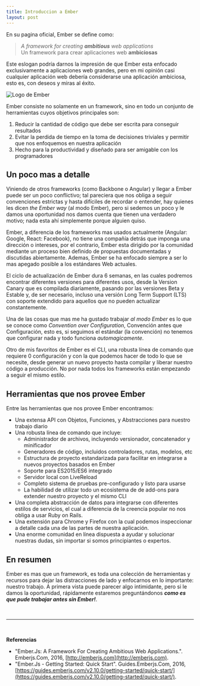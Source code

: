 ```yaml
---
title: Introduccion a Ember
layout: post
---
```


En su pagina oficial, Ember se define como:

> *A framework for creating **ambitious** web applications* <br/>
> Un framework para crear aplicaciones web **ambiciosas**

Este eslogan podría darnos la impresión de que Ember esta enfocado exclusivamente a aplicaciones web grandes, pero en mi opinión casi cualquier aplicación web debería considerarse una aplicación ambiciosa, esto es, con deseos y miras al éxito.

<!--more-->

![Logo de Ember]({{site.url}}{{site.baseurl}}/assets/ember-logo.png)

Ember consiste no solamente en un framework, sino en todo un conjunto de herramientas cuyos objetivos principales son:

1. Reducir la cantidad de código que debe ser escrita para conseguir resultados
1. Evitar la perdida de tiempo en la toma de decisiones triviales y permitir que nos enfoquemos en nuestra aplicación
1. Hecho para la productividad y diseñado para ser amigable con los programadores

## Un poco mas a detalle

Viniendo de otros frameworks (como Backbone o Angular) y llegar a Ember puede ser un poco conflictivo; tal pareciera que nos obliga a seguir convenciones estrictas y hasta difíciles de recordar o entender, hay quienes les dicen *the Ember way* (al modo Ember), pero si sedemos un poco y le damos una oportunidad nos damos cuenta que tienen una verdadero motivo; nada esta ahí simplemente porque alguien quiso.

Ember, a diferencia de los frameworks mas usados actualmente (Angular: Google, React: Facebook), no tiene una compañía detrás que imponga una dirección o intereses, por el contrario, Ember esta dirigido por la comunidad mediante un proceso bien definido de propuestas documentadas y discutidas abiertamente. Ademas, Ember se ha enfocado siempre a ser lo mas apegado posible a los estándares Web actuales.

El ciclo de actualización de Ember dura 6 semanas, en las cuales podremos encontrar diferentes versiones para diferentes usos, desde la Version Canary que es compilada diariamente, pasando por las versiones Beta y Estable y, de ser necesario, incluso una versión Long Term Support (LTS) con soporte extendido para aquellos que no pueden actualizar constantemente.

Una de las cosas que mas me ha gustado trabajar *al modo Ember* es lo que se conoce como *Convention over Configuration*, Convención antes que Configuración, esto es, si seguimos el estándar (la convención) no tenemos que configurar nada y todo funciona *automagicamente*.

Otro de mis favoritos de Ember es el CLI, una robusta línea de comando que requiere 0 configuración y con la que podemos hacer de todo lo que se necesite, desde generar un nuevo proyecto hasta compilar y liberar nuestro código a producción. No por nada todos los frameworks están empezando a seguir el mismo estilo.

## Herramientas que nos provee Ember

Entre las herramientas que nos provee Ember encontramos:

- Una extensa API con Objetos, Funciones, y Abstracciones para nuestro trabajo diario
- Una robusta línea de comando que incluye:
  - Administrador de archivos, incluyendo versionador, concatenador y minificador
  - Generadores de código, incluidos controladores, rutas, modelos, etc
  - Estructura de proyecto estandarizada para facilitar en integrarse a nuevos proyectos basados en Ember
  - Soporte para ES2015/ES6 integrado
  - Servidor local con LiveReload
  - Completo sistema de pruebas pre-configurado y listo para usarse
  - La habilidad de utilizar todo un ecosistema de de add-ons para extender nuestro proyecto y el mismo CLI
- Una completa abstracción de datos para integrarse con diferentes estilos de servicios, el cual a diferencia de la creencia popular no nos obliga a usar Ruby on Rails.
- Una extensión para Chrome y Firefox con la cual podemos inspeccionar a detalle cada una de las partes de nuestra aplicación.
- Una enorme comunidad en línea dispuesta a ayudar y solucionar nuestras dudas, sin importar si somos principiantes o expertos.

## En resumen

Ember es mas que un framework, es toda una colección de herramientas y recursos para dejar las distracciones de lado y enfocarnos en lo importante: nuestro trabajo. A primera vista puede parecer algo intimidante, pero si le damos la oportunidad, rápidamente estaremos preguntándonos _**como es que pude trabajar antes sin Ember!**_.

<br/>

---

<br/>

**Referencias**

- "Ember.Js: A Framework For Creating Ambitious Web Applications.". Emberjs.Com, 2016, [http://emberjs.com](http://emberjs.com).
- "Ember.Js - Getting Started: Quick Start". Guides.Emberjs.Com, 2016, [https://guides.emberjs.com/v2.10.0/getting-started/quick-start/](https://guides.emberjs.com/v2.10.0/getting-started/quick-start/).
